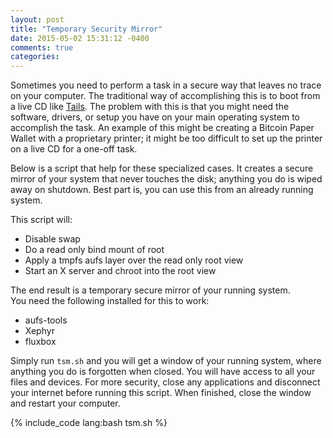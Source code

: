 ```yaml
---
layout: post
title: "Temporary Security Mirror"
date: 2015-05-02 15:31:12 -0400
comments: true
categories: 
---
```


Sometimes you need to perform a task in a secure way that leaves no trace on your computer. The traditional way of accomplishing this is to boot from a live CD like [Tails](https://tails.boum.org/). The problem with this is that you might need the software, drivers, or setup you have on your main operating system to accomplish the task. An example of this might be creating a Bitcoin Paper Wallet with a proprietary printer; it might be too difficult to set up the printer on a live CD for a one-off task.

Below is a script that help for these specialized cases. It creates a secure mirror of your system that never touches the disk; anything you do is wiped away on shutdown. Best part is, you can use this from an already running system. 

This script will:

 - Disable swap
 - Do a read only bind mount of root
 - Apply a tmpfs aufs layer over the read only root view
 - Start an X server and chroot into the root view

The end result is a temporary secure mirror of your running system.  
You need the following installed for this to work:

 - aufs-tools
 - Xephyr
 - fluxbox

Simply run `tsm.sh` and you will get a window of your running system, where anything you do is forgotten when closed. You will have access to all your files and devices. For more security, close any applications and disconnect your internet before running this script. When finished, close the window and restart your computer.

{% include_code lang:bash tsm.sh %}
